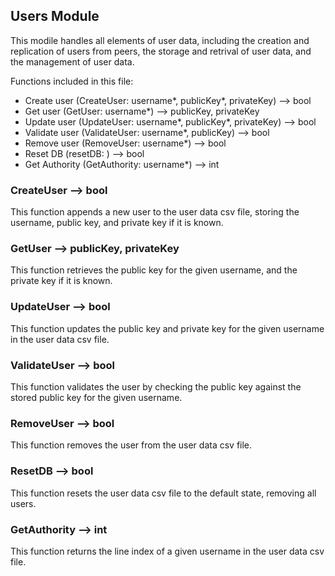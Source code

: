 ## Users Module
This modile handles all elements of user data, including the creation and replication of users from peers, the storage and retrival of user data, and the management of user data.

Functions included in this file:
- Create user (CreateUser: username*, publicKey*, privateKey) --> bool
- Get user (GetUser: username*) --> publicKey, privateKey
- Update user (UpdateUser: username*, publicKey*, privateKey) --> bool
- Validate user (ValidateUser: username*, publicKey) --> bool
- Remove user (RemoveUser: username*) --> bool
- Reset DB (resetDB: ) --> bool
- Get Authority (GetAuthority: username*) --> int

### CreateUser --> bool
This function appends a new user to the user data csv file, storing the username, public key, and private key if it is known.

### GetUser --> publicKey, privateKey
This function retrieves the public key for the given username, and the private key if it is known.

### UpdateUser --> bool
This function updates the public key and private key for the given username in the user data csv file.

### ValidateUser --> bool
This function validates the user by checking the public key against the stored public key for the given username.

### RemoveUser --> bool
This function removes the user from the user data csv file.

### ResetDB --> bool
This function resets the user data csv file to the default state, removing all users.

### GetAuthority --> int
This function returns the line index of a given username in the user data csv file.
